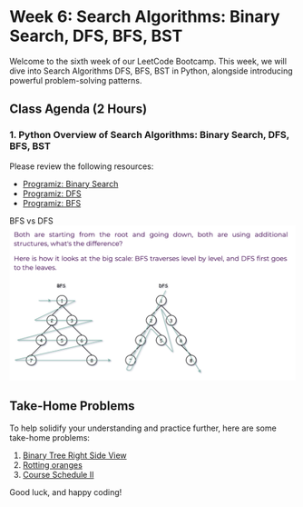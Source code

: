 # Week 6: Search Algorithms: Binary Search, DFS, BFS, BST

Welcome to the sixth week of our LeetCode Bootcamp. This week, we will dive into Search Algorithms DFS, BFS, BST in Python, alongside introducing powerful problem-solving patterns.

## Class Agenda (2 Hours)

### 1. Python Overview of Search Algorithms: Binary Search, DFS, BFS, BST

Please review the following resources:

- [Programiz: Binary Search](https://www.programiz.com/dsa/binary-search)
- [Programiz: DFS](https://www.programiz.com/dsa/graph-dfs)
- [Programiz: BFS](https://www.programiz.com/dsa/graph-bfs)

BFS vs DFS ![alt text](./bfs.png)

## Take-Home Problems

To help solidify your understanding and practice further, here are some take-home problems:

1. [Binary Tree Right Side View](https://leetcode.com/problems/binary-tree-right-side-view/description/)
2. [Rotting oranges](https://leetcode.com/problems/rotting-oranges/description/)
3. [Course Schedule II](https://leetcode.com/problems/course-schedule-ii/description/)

Good luck, and happy coding!
